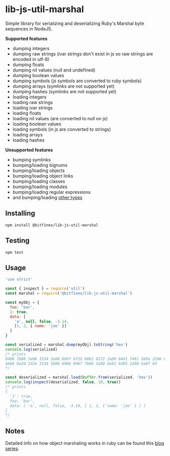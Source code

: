 # lib-js-util-marshal

Simple library for serializing and deserializing Ruby's Marshal byte sequences
in NodeJS.

**Supported features**
- dumping integers
- dumping raw strings (ivar strings don't exist in js so raw strings are encoded in utf-8)
- dumping floats
- dumping nil values (null and undefined)
- dumping boolean values
- dumping symbols (js symbols are converted to ruby symbols)
- dumping arrays (symlinks are not supported yet)
- dumping hashes (symlinks are not supported yet)
- loading integers
- loading raw strings
- loading ivar strings
- loading floats
- loading nil values (are converted to null on js)
- loading boolean values
- loading symbols (in js are converted to strings)
- loading arrays
- loading hashes

**Unsupported features**
- bumping symlinks
- bumping/loading bignums
- bumping/loading objects
- bumping/loading object links
- bumping/loading classes
- bumping/loading modules
- bumping/loading regular expressions
- and bumping/loading [other types](https://github.com/ruby/ruby/blob/master/marshal.c#L71)

## Installing

```console
npm install @bitfinex/lib-js-util-marshal
```

## Testing

```console
npm test
```

## Usage

```javascript
'use strict'

const { inspect } = require('util')
const marshal = require('@bitfinex/lib-js-util-marshal')

const myObj = {
  foo: 'bar',
  1: true,
  data: [
    'a', null, false, -3.14,
    [1, 2, { name: 'joe' }]
  ]
}

const serialized = marshal.dump(myObj).toString('hex')
console.log(serialized)
/* prints
0408 7b08 3a06 3154 3a08 666f 6f22 0862 6172 3a09 6461 7461 5b0a 2206 6130 
4666 0a2d 332e 3134 5b08 6906 6907 7b06 3a09 6e61 6d65 2208 6a6f 65
*/

const deserialized = marshal.load(Buffer.from(serialized, 'hex'))
console.log(inspect(deserialized, false, 10, true))
/* prints
{
  '1': true,
  foo: 'bar',
  data: [ 'a', null, false, -3.14, [ 1, 2, { name: 'joe' } ] ]
}
*/

```

## Notes

Detailed info on how object marshaling works in ruby can be found this 
[blog series](http://jakegoulding.com/blog/2013/01/15/a-little-dip-into-rubys-marshal-format/).
